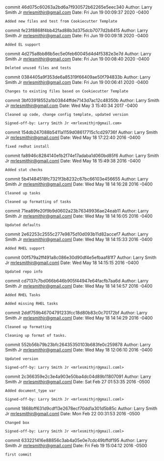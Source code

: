 commit 46d075c60263a2bd6a7f930572b62265e5eec340
Author: Larry Smith Jr <mrlesmithjr@gmail.com>
Date:   Fri Jun 19 00:09:37 2020 -0400

    Added new files and test from Cookiecutter Template

commit fe23f8868f4bb42fad88b3d375dcb7077d2b8415
Author: Larry Smith Jr <mrlesmithjr@gmail.com>
Date:   Fri Jun 19 00:09:18 2020 -0400

    Added EL support

commit 4d275a8bb86b5ec5e0feb60045d4d4f5382e3e7d
Author: Larry Smith Jr <mrlesmithjr@gmail.com>
Date:   Fri Jun 19 00:08:40 2020 -0400

    Deleted unused files and tests

commit 0384405a9f353de6a85319f66409ae50f794833b
Author: Larry Smith Jr <mrlesmithjr@gmail.com>
Date:   Fri Jun 19 00:06:41 2020 -0400

    Changes to existing files based on Cookiecutter Template

commit 3bf03918552a1b03844ffde7143d7ac12c48350b
Author: Larry Smith Jr <mrlesmithjr@gmail.com>
Date:   Wed May 3 15:40:34 2017 -0400

    Cleaned up code, change config template, updated version
    
    Signed-off-by: Larry Smith Jr <mrlesmithjr@gmail.com>

commit 154db247088b5411a1159d08617715c1cd29736f
Author: Larry Smith Jr <mrlesmithjr@gmail.coml>
Date:   Wed May 18 17:22:40 2016 -0400

    fixed redhat install

commit fa8946c8284140e1b2f74e17adaba1d060bd85f6
Author: Larry Smith Jr <mrlesmithjr@gmail.coml>
Date:   Wed May 18 15:49:38 2016 -0400

    Added stat checks

commit 5b41484518fc7321f3b8232c67bc66103e456655
Author: Larry Smith Jr <mrlesmithjr@gmail.coml>
Date:   Wed May 18 14:16:28 2016 -0400

    Cleaned up tasks
    
    Cleaned up formatting of tasks

commit 71ea89fe20f9b9d0602a23b76349936ae24eab11
Author: Larry Smith Jr <mrlesmithjr@gmail.coml>
Date:   Wed May 18 14:16:05 2016 -0400

    Updated defaults

commit 2e62253c2555c277e9875d10d093b11d82accef7
Author: Larry Smith Jr <mrlesmithjr@gmail.coml>
Date:   Wed May 18 14:15:33 2016 -0400

    Added RHEL support

commit 00f579a2ff491a8c086e30d90df4e5efbaaf81f7
Author: Larry Smith Jr <mrlesmithjr@gmail.coml>
Date:   Wed May 18 14:15:15 2016 -0400

    Updated repo info

commit cd7137c7bd066b646b905f44947e64facfb7aa6d
Author: Larry Smith Jr <mrlesmithjr@gmail.coml>
Date:   Wed May 18 14:14:57 2016 -0400

    Added RHEL Tasks
    
    Added missing RHEL tasks

commit 2ddf759b46704791233fcc18d80b83c0c70172bf
Author: Larry Smith Jr <mrlesmithjr@gmail.coml>
Date:   Wed May 18 14:14:29 2016 -0400

    Cleaned up formatting
    
    Cleaning up format of tasks.

commit 552b56b79b23bfc26435350103b683fe0c259878
Author: Larry Smith Jr <mrlesmithjr@gmail.coml>
Date:   Wed May 18 12:06:10 2016 -0400

    Updated version
    
    Signed-off-by: Larry Smith Jr <mrlesmithjr@gmail.coml>

commit 2c366359e2c3e4a903e50ba4dc04d89b11807091
Author: Larry Smith Jr <mrlesmithjr@gmail.coml>
Date:   Sat Feb 27 01:53:35 2016 -0500

    Added document_type var
    
    Signed-off-by: Larry Smith Jr <mrlesmithjr@gmail.coml>

commit 1868bff631d9cdf13e2678ecf70dd1a301d5b85c
Author: Larry Smith Jr <mrlesmithjr@gmail.coml>
Date:   Mon Feb 22 00:31:53 2016 -0500

    Changed box
    
    Signed-off-by: Larry Smith Jr <mrlesmithjr@gmail.coml>

commit 633221416e88856c3ab4a05e0e7cdc49bffdf195
Author: Larry Smith Jr <mrlesmithjr@gmail.coml>
Date:   Fri Feb 19 15:04:12 2016 -0500

    first commit
